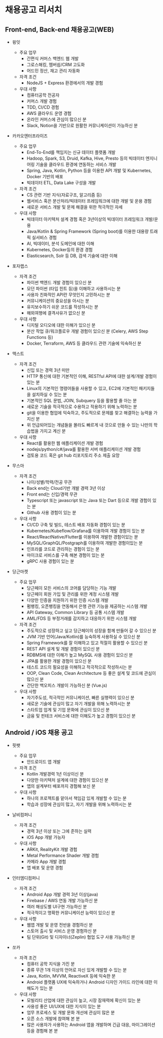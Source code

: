 # **채용공고 리서치**

##  Front-end, Back-end 채용공고(WEB)

- 윙잇
  - 주요 업무
    -  간편식 커머스 백엔드 웹 개발
    -  그로스해킹, 멤버쉽/CRM 고도화
    -  어드민 정산, 재고 관리 자동화
  - 자격 조건
    - NodeJS + Express 환경에서의 개발 경험 
  - 우대 사항
    - 컴퓨터공학 전공자
    - 커머스 개발 경험
    - TDD, CI/CD 경험
    - AWS 클라우드 운영 경험
    - 온라인 커머스에 관심이 많으신 분 
    - Slack, Notion을 기반으로 원활한 커뮤니케이션이 가능하신 분
  
- 카카오엔터프라이즈
  - 주요 업무
    - End-To-End를 책임지는 신규 데이터 플랫폼 개발
    - Hadoop, Spark, S3, Druid, Kafka, Hive, Presto 등의 빅데이터 엔지니어링 기술을 클라우드 환경에 연동하는 서비스 개발
    - Spring, Java, Kotlin, Python 등을 이용한 API 개발 및 Kubernetes, Docker 기반의 배포
    - 빅데이터 ETL, Data Lake 구성을 개발
  - 자격 조건
    - CS 관련 기반 지식(자료구조, 알고리즘 등)
    - 웹서비스 혹은 분산처리/빅데이터 프레임워크에 대한 개발 및 운용 경험
    - 새로운 서비스 개발 및 문제 해결을 위한 적극적인 자세
  - 우대 사항
    - 빅데이터 아키텍처 설계 경험 혹은 3년이상의 빅데이터 프레임워크 개발/운용
    - Java/Kotlin & Spring Framework (Spring boot)를 이용한 대용량 트래픽 실서비스 경험
    - AI, 빅데이터, 분석 도메인에 대한 이해
    - Kubernetes, Docker등의 환경 경험
    - Elasticsearch, Solr 등 DB, 검색 기술에 대한 이해

- 포자랩스
  - 자격 조건
    - 파이썬 백엔드 개발 경험이 있으신 분
    - 모던 파이썬 (타입 힌트 등)을 이해하고 사용하시는 분
    - 사용자 친화적인 API란 무엇인지 고민하시는 분
    - 커뮤니케이션의 중요성을 아시는 분
    - 유지보수하기 쉬운 코드를 작성하시는 분
    - 해외여행에 결격사유가 없으신 분
  - 우대 사항
    - 디지털 오디오에 대한 이해가 있으신 분
    - 분산 작업 큐/워크플로우 개발 경험이 있으신 분 (Celery, AWS Step Functions 등)
    - Docker, Terraform, AWS 등 클라우드 관련 기술에 익숙하신 분

- 맥스트
  - 자격 조건
    - 신입 또는 경력 3년 미만
    - HTTP 통신에 대한 기본적인 이해, RESTful API에 대한 설계/개발 경험이 있는 분
    - Linux의 기본적인 명령어들을 사용할 수 있고, EC2에 기본적인 패키지들을 설치하실 수 있는 분
    - 기본적인 SQL 문법, JOIN, Subquery 등을 활용할 줄 아는 분
    - 새로운 기술을 적극적으로 수용하고 적용하기 위해 노력하는 분
    - git을 이용한 협업에 익숙하고, 주도적으로 문제를 찾고 해결하는 능력을 가지신 분
    - 위 언급되어있는 개념들을 몰라도 빠르게 내 것으로 만들 수 있는 나만의 학습법을 가지고 계신 분
  - 우대 사항
    - React를 활용한 웹 애플리케이션 개발 경험
    - nodejs/python/c#/java를 활용한 서버 애플리케이션 개발 경험
    - 검토용 코드 혹은 git hub 리포지토리 주소 제출 요망

- 무스마
  - 자격 조건
    - 나이/성별/학력/전공 무관
    - Back end는 Cloud기반 개발 경력 3년 이상
    - Front end는 신입/경력 무관
    - Typescript 또는 javascript 또는 Java 또는 Dart 등으로 개발 경험이 있는 분
    - Github 사용 경험이 있는 분
  - 우대 사항
    - CI/CD 구축 및 빌드, 테스트 배포 자동화 경험이 있는 분
    - Kubernetes/Kubeflow/Grafana를 이용하여 개발 경험이 있는 분
    - React/ReactNative/Flutter를 이용하여 개발한 경험이있는 분
    - MySQL/GraphQL/Postgraph를 이용하여 개발한 경험이있는 분
    - 인프라를 코드로 관리하는 경험이 있는 분
    - 마이크로 서비스를 구축 해본 경험이 있는 분
    - gRPC 사용 경험이 있는 분

- 당근마켓
  - 주요 업무
    - 당근페이 모든 서비스의 코어를 담당하는 기능 개발
    - 당근페이 회원 가입 및 관리를 위한 계정 시스템 개발
    - 다양한 인증을 지원하기 위한 인증 시스템 개발
    - 펌뱅킹, 오픈뱅킹을 연동해서 은행 관련 기능을 제공하는 시스템 개발
    - API Gateway, Common Library 등 공통 시스템 개발
    - AML/FDS 등 부정거래를 감지하고 대응하기 위한 시스템 개발
  - 자격 조건
    - 주도적으로 성장하고 싶고 당근페이의 성장을 함께 만들어 갈 수 있으신 분
    - JVM 기반 언어(Java/Kotlin)를 능숙하게 사용하실 수 있으신 분
    - Spring Framework를 잘 이해하고 있고 적절히 활용할 수 있으신 분
    - REST API 설계 및 개발 경험이 있으신 분
    - RDBMS에 대한 이해가 높고 MySQL 사용 경험이 있으신 분
    - JPA를 활용한 개발 경험이 있으신 분
    - 테스트 코드의 필요성을 이해하고 적극적으로 작성하시는 분
    - OOP, Clean Code, Clean Architecture 등 좋은 설계 및 코드에 관심이 많으신 분
    - 간단한 백오피스 개발이 가능하신 분 (Vue.js)
  - 우대 사항
    - 자기주도성, 적극적인 커뮤니케이션, 빠른 실행력이 있으신 분
    - 새로운 기술에 관심이 많고 자기 개발을 위해 노력하시는 분
    - 스타트업 업계 및 기업 문화에 관심이 있으신 분
    - 금융 및 핀테크 서비스에 대한 이해도가 높고 경험이 있으신 분



## Android / iOS 채용 공고

- 핏팻
  - 주요 업무
    - 안드로이드 앱 개발
  - 자격 조건
    - Kotlin 개발경력 1년 이상이신 분
    - 다양한 아키텍처 설계에 대한 경험이 있으신 분
    - 앱의 설계부터 배포까지 경험해 보신 분
  - 우대 사항
    - 하나의 프로젝트를 맡아서 책임감 있게 개발할 수 있는 분
    - 학습과 성장에 관심이 많고, 자기 개발을 위해 노력하시는 분

- 날비컴퍼니
  - 자격 조건
    - 경력 3년 이상 또는 그에 준하는 실력
    - iOS App 개발 가능자
  - 우대 사항
    - ARKit, RealityKit 개발 경험
    - Metal Performance Shader 개발 경험
    - 카메라 App 개발 경험
    - 앱 배포 및 운영 경험

- 인터엠디컴퍼니
  - 자격 조건
    - Android App 개발 경력 3년 이상(java)
    - Firebase / AWS 연동 개발 가능하신 분
    - 여러 해상도별 UI구현 가능하신 분
    - 적극적이고 명확한 커뮤니케이션 능력이 있으신 분
  - 우대 사항
    - 웹앱 개발 및 운영 전반을 경험하신 분
    - 스토어 출시 및 서비스 운영 경험하신 분
    - 팀 단위(Git) 및 디자이너(Zeplin) 협업 도구 사용 가능하신 분

- 쏘카
  - 자격 조건
    - 컴퓨터 공학 지식을 가진 분
    - 종류 무관 1개 이상의 언어로 자신 있게 개발할 수 있는 분
    - Java, Kotlin, MVVM, ReactiveX 등에 익숙한 분
    - Android 플랫폼 UX에 익숙하거나 Android 디자인 가이드 라인에 대한 이해도가 있는 분
  - 우대 사항
    - 모빌리티 산업에 대한 관심이 높고, 시장 잠재력에 확신이 있는 분
    - 사용성 좋은 UI/UX에 대한 지식이 있는 분
    - 업무 프로세스 및 개발 문화 개선에 관심이 많은 분
    - 오픈 소스 개발에 참여해 본 분
    - 많은 사용자가 사용하는 Android 앱을 개발하며 긴급 대응, 마이그레이션 등을 경험해 본 분

